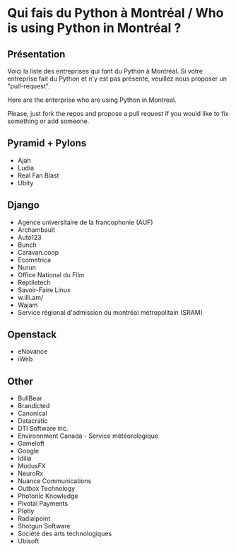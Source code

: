 Qui fais du Python à Montréal / Who is using Python in Montréal ?
=================================================================

Présentation
------------
Voici la liste des entreprises qui font du Python à Montréal. Si votre entreprise fait du Python et n'y est pas présente, veuillez nous proposer un "pull-request".

Here are the enterprise who are using Python in Montreal. 

Please, just fork the repos and propose a pull request if you would like to fix something or add someone.

## Pyramid + Pylons

* Ajah
* Ludia
* Real Fan Blast
* Ubity

## Django

* Agence universitaire de la francophonie (AUF)
* Archambault
* Auto123
* Bunch
* Caravan.coop
* Ecometrica
* Nurun
* Office National du Film
* Reptiletech
* Savoir-Faire Linux
* w.illi.am/
* Wajam
* Service régional d'admission du montréal métropolitain (SRAM)

## Openstack

* eNovance
* iWeb

## Other

* BullBear
* Brandicted
* Canonical
* Datacratic
* DTI Software inc.
* Environnment Canada - Service météorologique
* Gameloft
* Google
* Idilia
* ModusFX
* NeuroRx
* Nuance Communications
* Outbox Technology
* Photonic Knowledge
* Pivotal Payments
* Plotly
* Radialpoint
* Shotgun Software
* Société des arts technologiques
* Ubisoft
